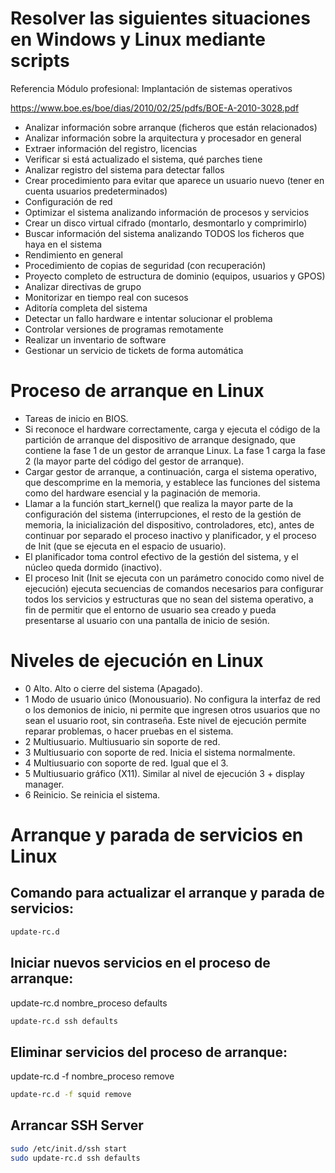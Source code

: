 # Resolver las siguientes situaciones en Windows y Linux mediante scripts
Referencia Módulo profesional: Implantación de sistemas operativos

https://www.boe.es/boe/dias/2010/02/25/pdfs/BOE-A-2010-3028.pdf

- Analizar información sobre arranque (ficheros que están relacionados)
- Analizar información sobre la arquitectura y procesador en general
- Extraer información del registro, licencias
- Verificar si está actualizado el sistema, qué parches tiene
- Analizar registro del sistema para detectar fallos
- Crear procedimiento para evitar que aparece un usuario nuevo (tener en cuenta usuarios predeterminados)
- Configuración de red
- Optimizar el sistema analizando información de procesos y servicios
- Crear un disco virtual cifrado (montarlo, desmontarlo y comprimirlo)
- Buscar información del sistema analizando TODOS los ficheros que haya en el sistema
- Rendimiento en general
- Procedimiento de copias de seguridad (con recuperación)
- Proyecto completo de estructura de dominio (equipos, usuarios y GPOS)
- Analizar directivas de grupo
- Monitorizar en tiempo real con sucesos
- Aditoría completa del sistema
- Detectar un fallo hardware e intentar solucionar el problema
- Controlar versiones de programas remotamente
- Realizar un inventario de software
- Gestionar un servicio de tickets de forma automática

# Proceso de arranque en Linux
- Tareas de inicio en BIOS.
- Si reconoce el hardware correctamente, carga y ejecuta el código de la partición de arranque del dispositivo de arranque designado, que contiene la fase 1 de un gestor de arranque Linux. La fase 1 carga la fase 2 (la mayor parte del código del gestor de arranque).
- Cargar gestor de arranque, a continuación, carga el sistema operativo, que descomprime en la memoria, y establece las funciones del sistema como del hardware esencial y la paginación de memoria.
- Llamar a la función start_kernel() que realiza la mayor parte de la configuración del sistema (interrupciones, el resto de la gestión de memoria, la inicialización del dispositivo, controladores, etc), antes de continuar por separado el proceso inactivo y planificador, y el proceso de Init (que se ejecuta en el espacio de usuario).
- El planificador toma control efectivo de la gestión del sistema, y el núcleo queda dormido (inactivo).
- El proceso Init (Init se ejecuta con un parámetro conocido como nivel de ejecución) ejecuta secuencias de comandos necesarios para configurar todos los servicios y estructuras que no sean del sistema operativo, a fin de permitir que el entorno de usuario sea creado y pueda presentarse al usuario con una pantalla de inicio de sesión.

# Niveles de ejecución en Linux
- 0	Alto.	Alto o cierre del sistema (Apagado).
- 1	Modo de usuario único (Monousuario).	No configura la interfaz de red o los demonios de inicio, ni permite que ingresen otros usuarios que no sean el usuario root, sin contraseña. Este nivel de ejecución permite reparar problemas, o hacer pruebas en el sistema.
- 2	Multiusuario.	Multiusuario sin soporte de red.
- 3	Multiusuario con soporte de red.	Inicia el sistema normalmente.
- 4	Multiusuario con soporte de red.	Igual que el 3.
- 5	Multiusuario gráfico (X11).	Similar al nivel de ejecución 3 + display manager.
- 6	Reinicio. Se reinicia el sistema.

# Arranque y parada de servicios en Linux

## Comando para actualizar el arranque y parada de servicios:
```bash
update-rc.d
```
## Iniciar nuevos servicios en el proceso de arranque:
update-rc.d nombre_proceso defaults
```bash
update-rc.d ssh defaults
```

## Eliminar servicios del proceso de arranque:
update-rc.d -f nombre_proceso remove
```bash
update-rc.d -f squid remove
```

## Arrancar SSH Server
```bash
sudo /etc/init.d/ssh start
sudo update-rc.d ssh defaults
```

